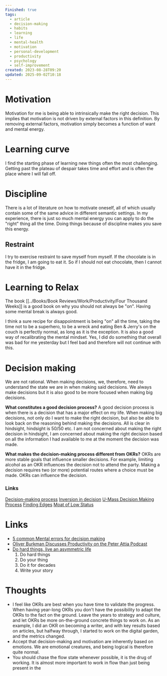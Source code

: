 ```yaml
---
Finished: true
tags:
  - article
  - decision-making
  - habits
  - learning
  - life
  - mental-health
  - motivation
  - personal-development
  - productivity
  - psychology
  - self-improvement
created: 2023-08-28T09:20
updated: 2025-09-02T10:18
---
```

# Motivation

Motivation for me is being able to intrinsically make the right decision. This implies that motivation is not driven by external factors in this definition. By removing external factors, motivation simply becomes a function of want and mental energy. 


# Learning curve
I find the starting phase of learning new things often the most challenging. Getting past the plateau of despair takes time and effort and is often the place where I will fall off.  


# Discipline 
There is a lot of literature on how to motivate oneself, all of which usually contain some of the same advice in different semantic settings. In my experience, there is just so much mental energy you can apply to do the "right" thing all the time. Doing things because of discipline makes you save this energy.

## Restraint
I try to exercise restraint to save myself from myself. If the chocolate is in the fridge, I am going to eat it. So if I should not eat chocolate, then I cannot have it in the fridge. 


# Learning to Relax
The book [[../Books/Book Reviews/Work/Productivity/Four Thousand Weeks]] is a good book on why you should not always be "on".  Having some mental break is always good. 

I think a sure recipe for disappointment is being "on" all the time, taking the time not to be a superhero, to be a wreck and eating Ben & Jerry's on the couch is perfectly normal, as long as it is the exception. It is also a good way of recalibrating the mental mindset. Yes, I did do something that overall was bad for me yesterday but I feel bad and therefore will not continue with this. 

# Decision making 

We are not rational. When making decisions, we, therefore, need to understand the state we are in when making said decisions.  We always make decisions but it is also good to be more focused when making big decisions. 

**What constitutes a good decision process?** 
A good decision process is when there is a decision that has a major effect on my life. When making big decisions, not only do I want to make the right decision, but also be able to look back on the reasoning behind making the decisions. All is clear in hindsight, hindsight is 50/50 etc. I am not concerned about making the right decision in hindsight, I am concerned about making the right decision based on all the information I had available to me at the moment the decision was made. 

 **What makes the decision-making process different from OKRs?**  OKRs are more stable goals that influence smaller decisions. For example, limiting alcohol as an OKR influences the decision not to attend the party. Making a decision requires two (or more) potential routes where a choice must be made. OKRs can influence the decision. 

### Links
[Decision-making process](https://www.lucidchart.com/blog/decision-making-process-steps)
[Inversion in decision](https://jamesclear.com/inversion)
[U-Mass Decision Making Process](https://www.umassd.edu/media/umassdartmouth/fycm/decision_making_process.pdf)
[Finding Edges](https://usefulfictions.substack.com/p/how-to-be-more-agentic)
[Moat of Low Status](https://sashachapin.substack.com/p/the-moat-of-low-status-68a)


# Links
- [5 common Mental errors for decision making](https://jamesclear.com/common-mental-errors)
- [Oliver Burkman Discusses Productivity on the Peter Attia Podcast ](https://open.spotify.com/episode/0RPUtABlkOLjG1laWHMZvD?si=8afc50364ff04966)
- [Do hard things, live an asymmetric life](https://www.youtube.com/watch?v=dZxbVGhpEkI&ab_channel=StanfordGraduateSchoolofBusiness)
	1. Do hard things 
	2. Do your thing 
	3. Do it for decades 
	4. Write your story

# Thoughts 
- I feel like OKRs are best when you have time to validate the progress. When having year-long OKRs you don't have the possibility to adapt the OKRs to the fact on the ground. Leave the years to strategy and culture, and let OKRs be more on-the-ground concrete things to work on.  As an example, I did an OKR on becoming a writer, and with key results based on articles, but halfway through, I started to work on the digital garden, and the metrics changed. 
- Accept that decision-making and motivation are inherently based on emotions. We are emotional creatures, and being logical is therefore quite normal. 
- You should chase the flow state whenever possible, it is the drug of working. It is almost more important to work in flow than just being present in the 
